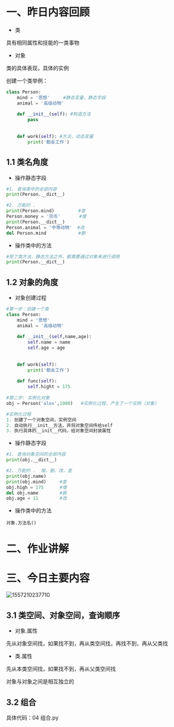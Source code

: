 # 一、昨日内容回顾

* 类

具有相同属性和技能的一类事物

* 对象

类的具体表现，具体的实例

创建一个类举例：

````python
class Person:
	mind = '思想'		#静态变量，静态字段
    animal = '高级动物'
    
    def __init__(self):	#构造方法
        pass
    
    
    def work(self):	#方法，动态变量
        print('都会工作')
````

## 1.1 类名角度

* 操作静态字段

````python
#1. 查询类中的全部内容
print(Person.__dict__)

#2. 万能的 . 
print(Person.mind)		   #查
Person.money = '货币'		  #增
print(Person.__dict__)
Person.animal = '中等动物'	#改
del Person.mind			   #删
````

* 操作类中的方法

````python
#除了类方法，静态方法之外，都需要通过对象来进行调用
print(Person.__dict__)
````

## 1.2 对象的角度

* 对象创建过程

````python
#第一步：创建一个类
class Person:
	mind = '思想'		
    animal = '高级动物'
    
    def __init__(self,name,age):	
        self.name = name
        self.age = age
    
    
    def work(self):	
        print('都会工作')
        
    def func(self):
        self.hight = 175
        
#第二步: 实例化对象        
obj = Person('alex',1000)	#实例化过程，产生了一个实例（对象）

#实例化过程
1. 创建了一个对象空间，实例空间
2. 自动执行__init__方法，并将对象空间传给self
3. 执行具体的__init__代码，给对象空间封装属性
````

* 操作静态字段

````python
#1. 查询对象空间的全部内容
print(obj.__dict__)

#2. 万能的 .  增，删，改，查
print(obj.name)
print(obj.mind)		#查
obj.high = 175		#增
del obj.name		#删
obj.age = 11		#改
````

* 操作类中的方法

````
对象.方法名()
````

# 二、作业讲解



# 三、今日主要内容

![1557210237710](C:\Users\lt\AppData\Roaming\Typora\typora-user-images\1557210237710.png)

## 3.1 类空间、对象空间，查询顺序

* 对象.属性

先从对象空间找，如果找不到，再从类空间找，再找不到，再从父类找

* 类.属性

先从本类空间找，如果找不到，再从父类空间找

对象与对象之间是相互独立的

## 3.2 组合

具体代码：04 组合.py